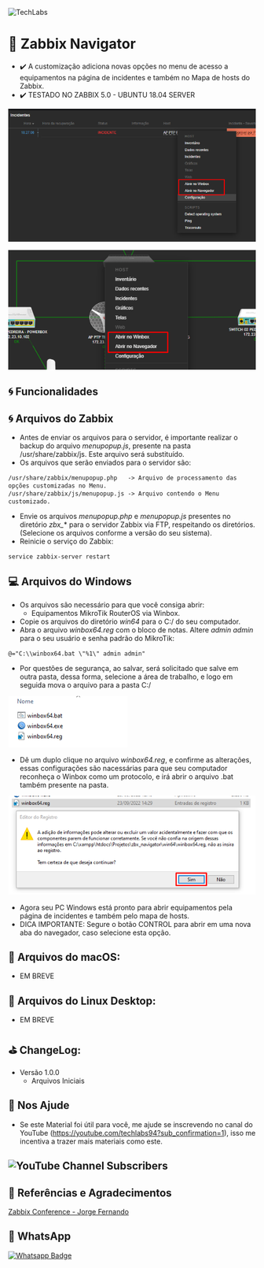 ![TechLabs](https://techlabs.net.br/wp-content/uploads/2021/09/logo_blog.png)

# :rocket: Zabbix Navigator
* :heavy_check_mark: A customização adiciona novas opções no menu de acesso a equipamentos na página de incidentes e também no Mapa de hosts do Zabbix.
* :heavy_check_mark: TESTADO NO ZABBIX 5.0 - UBUNTU 18.04 SERVER

![Menu Incidentes](assets/img_1.png)

![Menu Mapa](assets/img.png)

## :cyclone: Funcionalidades

## :cyclone: Arquivos do Zabbix
* Antes de enviar os arquivos para o servidor, é importante realizar o backup do arquivo *menupopup.js*, presente na pasta /usr/share/zabbix/js. Este arquivo será substituído.
* Os arquivos que serão enviados para o servidor são:
```
/usr/share/zabbix/menupopup.php   -> Arquivo de processamento das opções customizadas no Menu.
/usr/share/zabbix/js/menupopup.js -> Arquivo contendo o Menu customizado.
```
* Envie os arquivos *menupopup.php* e *menupopup.js* presentes no diretório *zbx_** para o servidor Zabbix via FTP, respeitando os diretórios. (Selecione os arquivos conforme a versão do seu sistema).
* Reinicie o serviço do Zabbix:
```
service zabbix-server restart
```

## :computer: Arquivos do Windows
* Os arquivos são necessário para que você consiga abrir:
  * Equipamentos MikroTik RouterOS via Winbox.
* Copie os arquivos do diretório *win64* para o C:/ do seu computador.
* Abra o arquivo *winbox64.reg* com o bloco de notas. Altere *admin admin* para o seu usuário e senha padrão do MikroTik:
```
@="C:\\winbox64.bat \"%1\" admin admin"
```
* Por questões de segurança, ao salvar, será solicitado que salve em outra pasta, dessa forma, selecione a área de trabalho, e logo em seguida mova o arquivo para a pasta C:/

![Arquivos dentro da Pasta](assets/img_3.png)

* Dê um duplo clique no arquivo *winbox64.reg*, e confirme as alterações, essas configurações são nacessárias para que seu computador reconheça o Winbox como um protocolo, e irá abrir o arquivo .bat também presente na pasta.

![Registro do Windows](assets/img_2.png)

* Agora seu PC Windows está pronto para abrir equipamentos pela página de incidentes e também pelo mapa de hosts.
* DICA IMPORTANTE: Segure o botão CONTROL para abrir em uma nova aba do navegador, caso selecione esta opção.

## :apple: Arquivos do macOS:
* EM BREVE

## :penguin: Arquivos do Linux Desktop:
* EM BREVE

## :golf: ChangeLog:
* Versão 1.0.0
  * Arquivos Iniciais

## :sparkling_heart: Nos Ajude
* Se este Material foi útil para você, me ajude se inscrevendo no canal do YouTube (https://youtube.com/techlabs94?sub_confirmation=1), isso me incentiva a trazer mais materiais como este.
## ![YouTube Channel Subscribers](https://img.shields.io/youtube/channel/subscribers/UCWN6suTq5sZGqnSLos992Yw?style=social)


## :blue_book: Referências e Agradecimentos
[Zabbix Conference - Jorge Fernando](https://pt.slideshare.net/JorgeFernandoMatsudo/zabbix-conference-2018v2-95430345)

## :iphone: WhatsApp
[![Whatsapp Badge](https://img.shields.io/badge/-Whatsapp-4CA143?style=flat-square&labelColor=4CA143&logo=whatsapp&logoColor=white&link=https://api.whatsapp.com/send?phone=5537999351046)](https://api.whatsapp.com/send?phone=5537999351046)
